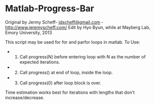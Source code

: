 Matlab-Progress-Bar
===================
Original by Jermy Scheff- jdscheff@gmail.com - http://www.jeremyscheff.com/
Edit by Hyo Byun, while at Mayberg Lab, Emory University, 2013

This script may be used for for and parfor loops in matlab.
To Use:
- 1. Call progress(N) before entering loop with N as the number of expected iterations.
- 2. Call progress() at end of loop, inside the loop.
- 3. Call progress(0) after loop block is over.

Time estimation works best for iterations with lengths that don't increase/decrease.
